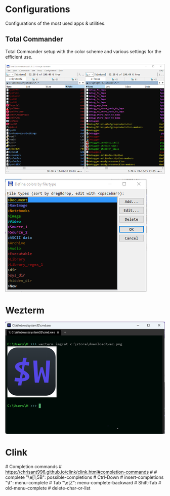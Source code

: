 # Configurations
Configurations of the most used apps &amp; utilities.

## Total Commander
Total Commander setup with the color scheme and various settings for the efficient use.

![Total Commander screenshot](/totalcmd/totalcmd_screen.png)

![Total Commander colors by item types](/totalcmd/totalcmd_types_colors.png)

# Wezterm

![WezTerm screenshot](/wezterm/wezterm_screen.png)

# Clink

\# Completion commands
\# https://chrisant996.github.io/clink/clink.html#completion-commands
\# 
\#           complete
"\e[1;5B":  possible-completions    # Ctrl-Down
\#           insert-completions
"\t":       menu-complete           # Tab
"\e[Z":     menu-complete-backward  # Shift-Tab
\#           old-menu-complete
\#           delete-char-or-list
